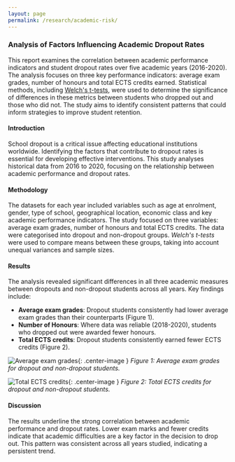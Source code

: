 ```yaml
---
layout: page
permalink: /research/academic-risk/
---
```


### Analysis of Factors Influencing Academic Dropout Rates

This report examines the correlation between academic performance indicators and student dropout rates over five academic years (2016-2020).
The analysis focuses on three key performance indicators: average exam grades, number of honours and total ECTS credits earned. 
Statistical methods, including [Welch's t-tests](https://uwe-repository.worktribe.com/output/915692), were used to determine the significance of differences in these metrics between students who dropped out and those who did not. 
The study aims to identify consistent patterns that could inform strategies to improve student retention.

#### Introduction
School dropout is a critical issue affecting educational institutions worldwide. 
Identifying the factors that contribute to dropout rates is essential for developing effective interventions. 
This study analyses historical data from 2016 to 2020, focusing on the relationship between academic performance and dropout rates.

#### Methodology
The datasets for each year included variables such as age at enrolment, gender, type of school, geographical location, economic class and key academic performance indicators. 
The study focused on three variables: average exam grades, number of honours and total ECTS credits. 
The data were categorised into dropout and non-dropout groups. 
*Welch's t-tests* were used to compare means between these groups, taking into account unequal variances and sample sizes.

#### Results
The analysis revealed significant differences in all three academic measures between dropouts and non-dropout students across all years. 
Key findings include:
- **Average exam grades**: Dropout students consistently had lower average exam grades than their counterparts (Figure 1).
- **Number of Honours**: Where data was reliable (2018-2020), students who dropped out were awarded fewer honours.
- **Total ECTS credits**: Dropout students consistently earned fewer ECTS credits (Figure 2).

![Average exam grades](../assets/img/academic-risk/avg-exam-grades.png){: .center-image }
*Figure 1: Average exam grades for dropout and non-dropout students.*

![Total ECTS credits](../assets/img/academic-risk/total-ects-credits.png){: .center-image }
*Figure 2: Total ECTS credits for dropout and non-dropout students.*

#### Discussion
The results underline the strong correlation between academic performance and dropout rates. 
Lower exam marks and fewer credits indicate that academic difficulties are a key factor in the decision to drop out. 
This pattern was consistent across all years studied, indicating a persistent trend.
